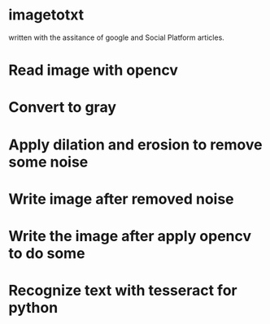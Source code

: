 # imagetotxt
written with the assitance of google and Social Platform articles.

# Read image with opencv
# Convert to gray
# Apply dilation and erosion to remove some noise
# Write image after removed noise
# Write the image after apply opencv to do some
# Recognize text with tesseract for python
